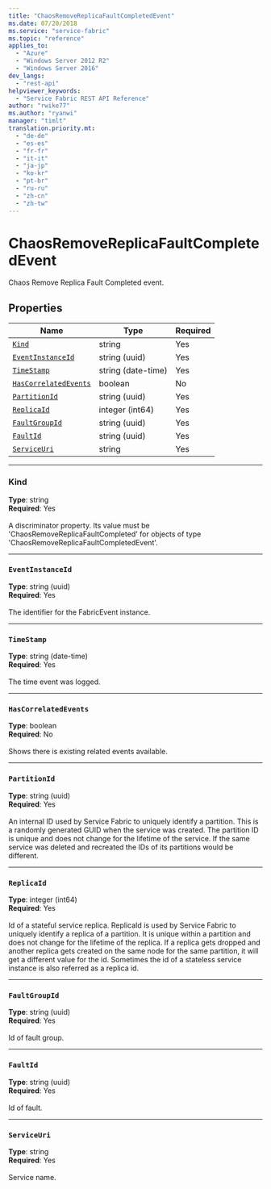 ```yaml
---
title: "ChaosRemoveReplicaFaultCompletedEvent"
ms.date: 07/20/2018
ms.service: "service-fabric"
ms.topic: "reference"
applies_to: 
  - "Azure"
  - "Windows Server 2012 R2"
  - "Windows Server 2016"
dev_langs: 
  - "rest-api"
helpviewer_keywords: 
  - "Service Fabric REST API Reference"
author: "rwike77"
ms.author: "ryanwi"
manager: "timlt"
translation.priority.mt: 
  - "de-de"
  - "es-es"
  - "fr-fr"
  - "it-it"
  - "ja-jp"
  - "ko-kr"
  - "pt-br"
  - "ru-ru"
  - "zh-cn"
  - "zh-tw"
---
```

# ChaosRemoveReplicaFaultCompletedEvent

Chaos Remove Replica Fault Completed event.

## Properties
| Name | Type | Required |
| --- | --- | --- |
| [`Kind`](#kind) | string | Yes |
| [`EventInstanceId`](#eventinstanceid) | string (uuid) | Yes |
| [`TimeStamp`](#timestamp) | string (date-time) | Yes |
| [`HasCorrelatedEvents`](#hascorrelatedevents) | boolean | No |
| [`PartitionId`](#partitionid) | string (uuid) | Yes |
| [`ReplicaId`](#replicaid) | integer (int64) | Yes |
| [`FaultGroupId`](#faultgroupid) | string (uuid) | Yes |
| [`FaultId`](#faultid) | string (uuid) | Yes |
| [`ServiceUri`](#serviceuri) | string | Yes |

____
### Kind
__Type__: string <br/>
__Required__: Yes <br/>
<br/>
A discriminator property. Its value must be 'ChaosRemoveReplicaFaultCompleted' for objects of type 'ChaosRemoveReplicaFaultCompletedEvent'.

____
### `EventInstanceId`
__Type__: string (uuid) <br/>
__Required__: Yes<br/>
<br/>
The identifier for the FabricEvent instance.

____
### `TimeStamp`
__Type__: string (date-time) <br/>
__Required__: Yes<br/>
<br/>
The time event was logged.

____
### `HasCorrelatedEvents`
__Type__: boolean <br/>
__Required__: No<br/>
<br/>
Shows there is existing related events available.

____
### `PartitionId`
__Type__: string (uuid) <br/>
__Required__: Yes<br/>
<br/>
An internal ID used by Service Fabric to uniquely identify a partition. This is a randomly generated GUID when the service was created. The partition ID is unique and does not change for the lifetime of the service. If the same service was deleted and recreated the IDs of its partitions would be different.

____
### `ReplicaId`
__Type__: integer (int64) <br/>
__Required__: Yes<br/>
<br/>
Id of a stateful service replica. ReplicaId is used by Service Fabric to uniquely identify a replica of a partition. It is unique within a partition and does not change for the lifetime of the replica. If a replica gets dropped and another replica gets created on the same node for the same partition, it will get a different value for the id. Sometimes the id of a stateless service instance is also referred as a replica id.

____
### `FaultGroupId`
__Type__: string (uuid) <br/>
__Required__: Yes<br/>
<br/>
Id of fault group.

____
### `FaultId`
__Type__: string (uuid) <br/>
__Required__: Yes<br/>
<br/>
Id of fault.

____
### `ServiceUri`
__Type__: string <br/>
__Required__: Yes<br/>
<br/>
Service name.
